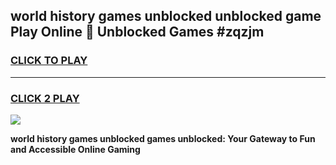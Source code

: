 
## world history games unblocked unblocked game Play Online 👋 Unblocked Games #zqzjm
<h3>
<a href="https://premium.freeplayer.one?title=world_history_games_unblocked&ref=21F">CLICK TO PLAY</a></h3>
<hr>

<h3>
<a href="https://premium.freeplayer.one?title=world_history_games_unblocked&ref=21F">CLICK 2 PLAY</a>
  
</h3>

<a href="https://premium.freeplayer.one?title=world_history_games_unblocked&ref=21F/"><img src="https://clearcache.store/games.png"></a>


**world history games unblocked games unblocked: Your Gateway to Fun and Accessible Online Gaming**
